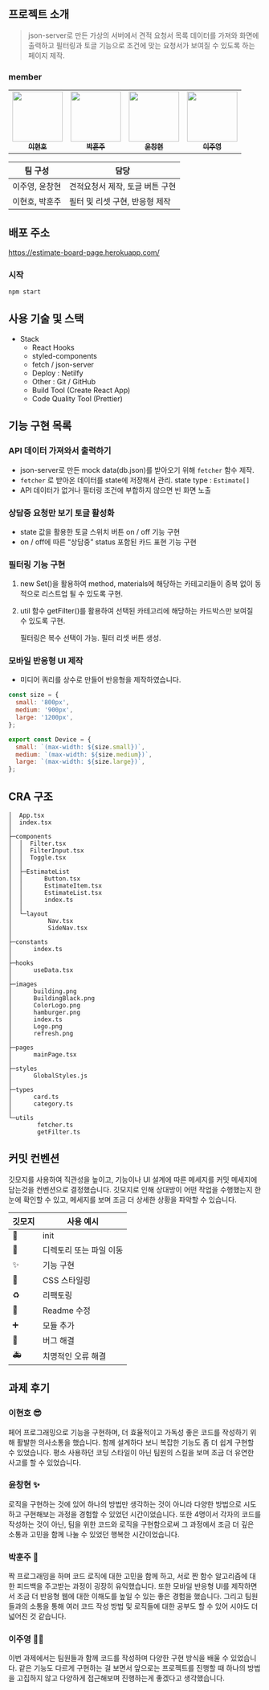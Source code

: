 ## 프로젝트 소개

> json-server로 만든 가상의 서버에서 견적 요청서 목록 데이터를 가져와 화면에 출력하고 
필터링과 토글 기능으로 조건에 맞는 요청서가 보여질 수 있도록 하는 페이지 제작.
> 

### member

<table>
  <tr>
        </td>
      <td align="center">
      <a href="https://github.com/LEEHYUNHO2001"
        ><img
          src="https://avatars.githubusercontent.com/LEEHYUNHO2001"
          width="100px;"
          alt=""
        /><br /><sub><b>이현호</b></sub></a>
    <br />
    </td>
    <td align="center">
      <a href="https://github.com/hoonjoo-park"
        ><img
          src="https://avatars.githubusercontent.com/hoonjoo-park"
          width="100px;"
          alt=""
        /><br /><sub><b>박훈주</b></sub></a
      ><br />
    </td>
    <td align="center">
      <a href="https://github.com/Yoon-CH"
        ><img
          src="https://avatars.githubusercontent.com/Yoon-CH"
          width="100px;"
          alt=""
        /><br /><sub><b>윤창현</b></sub></a
      ><br />
    </td>
    <td align="center">
      <a href="https://github.com/devjoylee"
        ><img
          src="https://avatars.githubusercontent.com/devjoylee"
          width="100px;"
          alt=""
        /><br /><sub><b>이주영</b></sub></a
      ><br />
  </tr>
</table>

| 팀 구성 | 담당 |
| --- | --- |
| 이주영, 윤창현 | 견적요청서 제작, 토글 버튼 구현 |
| 이현호, 박훈주 | 필터 및 리셋 구현, 반응형 제작 |

## 배포 주소

https://estimate-board-page.herokuapp.com/

### 시작

```bash
npm start
```

## 사용 기술 및 스택

- Stack
    - React Hooks
    - styled-components
    - fetch / json-server
    - Deploy : Netilfy
    - Other : Git / GitHub
    - Build Tool (Create React App)
    - Code Quality Tool (Prettier)

## 기능 구현 목록

### API 데이터 가져와서 출력하기

- json-server로 만든 mock data(db.json)를 받아오기 위해 `fetcher` 함수 제작.
- `fetcher` 로 받아온 데이터를 state에 저장해서 관리. state type : `Estimate[]`
- API 데이터가 없거나 필터링 조건에 부합하지 않으면 빈 화면 노출

### 상담중 요청만 보기 토글 활성화

- state 값을 활용한 토글 스위치 버튼 on / off 기능 구현
- on / off에 따른 “상담중” status 포함된 카드 표현 기능 구현

### 필터링 기능 구현

1. new Set()을 활용하여 method, materials에 해당하는 카테고리들이 중복 없이 동적으로 리스트업 될 수 있도록 구현.
2. util 함수 getFilter()를 활용하여 선택된 카테고리에 해당하는 카드박스만 보여질 수 있도록 구현.
    
    필터링은 복수 선택이 가능. 필터 리셋 버튼 생성.
    

### 모바일 반응형 UI 제작

- 미디어 쿼리를 상수로 만들어 반응형을 제작하였습니다.

```jsx
const size = {
  small: '800px',
  medium: '900px',
  large: '1200px',
};

export const Device = {
  small: `(max-width: ${size.small})`,
  medium: `(max-width: ${size.medium})`,
  large: `(max-width: ${size.large})`,
};
```

## CRA 구조

```
│  App.tsx
│  index.tsx
│
├─components
│  │  Filter.tsx
│  │  FilterInput.tsx
│  │  Toggle.tsx
│  │
│  ├─EstimateList
│  │      Button.tsx
│  │      EstimateItem.tsx
│  │      EstimateList.tsx
│  │      index.ts
│  │
│  └─layout
│          Nav.tsx
│          SideNav.tsx
│
├─constants
│      index.ts
│
├─hooks
│      useData.tsx
│
├─images
│      building.png
│      BuildingBlack.png
│      ColorLogo.png
│      hamburger.png
│      index.ts
│      Logo.png
│      refresh.png
│
├─pages
│      mainPage.tsx
│
├─styles
│      GlobalStyles.js
│
├─types
│      card.ts
│      category.ts
│
└─utils
        fetcher.ts
        getFilter.ts
```

## 커밋 컨벤션

깃모지를 사용하여 직관성을 높이고, 기능이나 UI 설계에 따른 메세지를 커밋 메세지에 담는것을 컨벤션으로 결정했습니다. 깃모지로 인해 상대방이 어떤 작업을 수행했는지 한 눈에 확인할 수 있고, 메세지를 보며 조금 더 상세한 상황을 파악할 수 있습니다.

| 깃모지 | 사용 예시 |
| --- | --- |
| 🎉 | init |
| 🚚 | 디렉토리 또는 파일 이동 |
| ✨ | 기능 구현 |
| 💄 | CSS 스타일링 |
| ♻️ | 리팩토링 |
| 📝 | Readme 수정 |
| ➕ | 모듈 추가 |
| 🐛 | 버그 해결 |
| 🚑️ | 치명적인 오류 해결 |

## 과제 후기

### **이현호** 😎

페어 프로그래밍으로 기능을 구현하며, 더 효율적이고 가독성 좋은 코드를 작성하기 위해 활발한 의사소통을 했습니다. 함께 설계하다 보니 복잡한 기능도 좀 더 쉽게 구현할 수 있었습니다. 평소 사용하던 코딩 스타일이 아닌 팀원의 스킬을 보며 조금 더 유연한 사고를 할 수 있었습니다.

### 윤창현 ✨

로직을 구현하는 것에 있어 하나의 방법만 생각하는 것이 아니라 다양한 방법으로 시도하고 구현해보는 과정을 경험할 수 있었던 시간이었습니다. 또한 4명이서 각자의 코드를 작성하는 것이 아닌, 팀을 위한 코드와 로직을 구현함으로써 그 과정에서 조금 더 깊은 소통과 고민을 함께 나눌 수 있었던 행복한 시간이었습니다.

### **박훈주** 🐯

짝 프로그래밍을 하며 코드 로직에 대한 고민을 함께 하고, 서로 짠 함수 알고리즘에 대한 피드백을 주고받는 과정이 굉장히 유익했습니다. 또한 모바일 반응형 UI를 제작하면서 조금 더 반응형 웹에 대한 이해도를 높일 수 있는 좋은 경험을 했습니다. 그리고 팀원들과의 소통을 통해 여러 코드 작성 방법 및 로직들에 대한 공부도 할 수 있어 시야도 더 넓어진 것 같습니다.

### **이주영 👩‍🦰**

이번 과제에서는 팀원들과 함께 코드를 작성하며 다양한 구현 방식을 배울 수 있었습니다. 같은 기능도 다르게 구현하는 걸 보면서 앞으로는 프로젝트를 진행할 때 하나의 방법을 고집하지 않고 다양하게 접근해보며 진행하는게 좋겠다고 생각했습니다.
